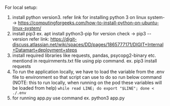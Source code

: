 For local setup:
  1. install python version3.
       refer link for installing python 3 on linux system--> https://computingforgeeks.com/how-to-install-python-on-ubuntu-linux-system/
  2. install pip3
      ex. apt install python3-pip
      for version check -> pip3 --version
      refer link: https://digit-discuss.atlassian.net/wiki/spaces/DD/pages/1865777171/DIGIT+Internal+Datamart+deployment+steps 
  3. install required libraries like requests, pandas, psycopg2-binary etc. mentiond in requirnments.txt file using pip command.
      ex. pip3 install requests
  4. To run the application locally, we have to load the variable from the .env file to environment so that script can use to do so run below command (NOTE: this to run locally, when running on the pod these variables will be loaded from help)
  ``while read LINE; do export "$LINE"; done < ./.env``
  4. for running app.py use command 
      ex. python3 app.py
    
    
